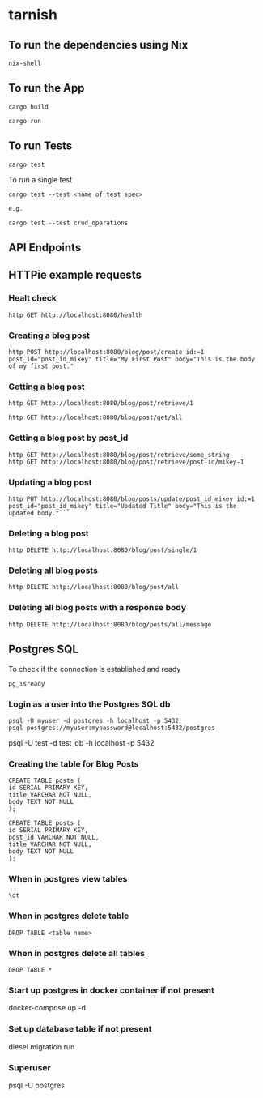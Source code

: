# tarnish

## To run the dependencies using Nix

```
nix-shell
```

## To run the App

```
cargo build
```

```
cargo run
```

## To run Tests

```
cargo test
```

To run a single test

```
cargo test --test <name of test spec>

e.g.

cargo test --test crud_operations 
```

## API Endpoints


## HTTPie example requests


### Healt check
```
http GET http://localhost:8080/health
```


### Creating a blog post
```
http POST http://localhost:8080/blog/post/create id:=1 post_id="post_id_mikey" title="My First Post" body="This is the body of my first post."
```

### Getting a blog post
```
http GET http://localhost:8080/blog/post/retrieve/1
```

```
http GET http://localhost:8080/blog/post/get/all
```

### Getting a blog post by post_id
```
http GET http://localhost:8080/blog/post/retrieve/some_string
http GET http://localhost:8080/blog/post/retrieve/post-id/mikey-1
```


### Updating a blog post
```
http PUT http://localhost:8080/blog/posts/update/post_id_mikey id:=1 post_id="post_id_mikey" title="Updated Title" body="This is the updated body."```
```

### Deleting a blog post
```
http DELETE http://localhost:8080/blog/post/single/1
```

### Deleting all blog posts
```
http DELETE http://localhost:8080/blog/post/all
```

### Deleting all blog posts with a response body
```
http DELETE http://localhost:8080/blog/posts/all/message
```

## Postgres SQL

To check if the connection is established and ready

```
pg_isready
```

### Login as a user into the Postgres SQL db

```
psql -U myuser -d postgres -h localhost -p 5432
psql postgres://myuser:mypassword@localhost:5432/postgres

```

psql -U test -d test_db -h localhost -p 5432

### Creating the table for Blog Posts
```
CREATE TABLE posts (
id SERIAL PRIMARY KEY,
title VARCHAR NOT NULL,
body TEXT NOT NULL
);

CREATE TABLE posts (
id SERIAL PRIMARY KEY,
post_id VARCHAR NOT NULL,
title VARCHAR NOT NULL,
body TEXT NOT NULL
);
```
### When in postgres view tables
```
\dt
```

### When in postgres delete table
```
DROP TABLE <table name>
```

### When in postgres delete all tables
```
DROP TABLE *
```

### Start up postgres in docker container if not present  
docker-compose up -d

### Set up database table if not present
diesel migration run

### Superuser
psql -U postgres
